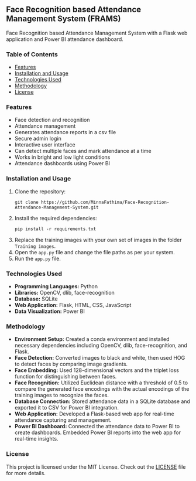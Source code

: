 ## Face Recognition based Attendance Management System (FRAMS)
Face Recognition based Attendance Management System with a Flask web application and Power BI attendance dashboard.

### Table of Contents
- [Features](#features)
- [Installation and Usage](#installation-and-usage)
- [Technologies Used](#technologies-used)
- [Methodology](#methodology)
- [License](#license)

### Features
- Face detection and recognition
- Attendance management
- Generates attendance reports in a csv file
- Secure admin login
- Interactive user interface
- Can detect multiple faces and mark attendance at a time 
- Works in bright and low light conditions
- Attendance dashboards using Power BI




### Installation and Usage
1. Clone the repository:
    ```
    git clone https://github.com/MinnaFathima/Face-Recognition-Attendance-Management-System.git

    ```
2. Install the required dependencies:
    ```
    pip install -r requirements.txt
    ```
3. Replace the training images with your own set of images in the folder `Training images`.
4. Open the `app.py` file and change the file paths as per your system.
5. Run the `app.py` file.

### Technologies Used
- **Programming Languages:** Python
- **Libraries:** OpenCV, dlib, face-recognition
- **Database:** SQLite
- **Web Application:** Flask, HTML, CSS, JavaScript
- **Data Visualization:** Power BI

### Methodology
- **Environment Setup:** Created a conda environment and installed necessary dependencies including OpenCV, dlib, face-recognition, and Flask.
- **Face Detection:** Converted images to black and white, then used HOG to detect faces by comparing image gradients.
- **Face Embedding:** Used 128-dimensional vectors and the triplet loss function for distinguishing between faces.
- **Face Recognition:** Utilized Euclidean distance with a threshold of 0.5 to compare the generated face encodings with the actual encodings of the training images to recognize the faces.
- **Database Connection:** Stored attendance data in a SQLite database and exported it to CSV for Power BI integration.
- **Web Application:** Developed a Flask-based web app for real-time attendance capturing and management.
- **Power BI Dashboard:** Connected the attendance data to Power BI to create dashboards. Embedded Power BI reports into the web app for real-time insights.


### License
This project is licensed under the MIT License. Check out the [LICENSE](LICENSE) file for more details. 
